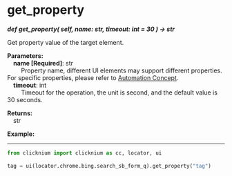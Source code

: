 # get_property
***def get_property(
        self,
        name: str,
        timeout: int = 30
    ) -> str***  

Get property value of the target element.  

**Parameters:**   
    &emsp;**name [Required]**: str  
        &emsp;&emsp; Property name, different UI elements may support different properties. For specific properties, please refer to [Automation Concept](./../../../concepts/concepts.md).  
    &emsp;**timeout**: int  
        &emsp;&emsp; Timeout for the operation, the unit is second, and the default value is 30 seconds.

**Returns:**  
    &emsp;str

**Example:**
***
```python
from clicknium import clicknium as cc, locator, ui
    
tag = ui(locator.chrome.bing.search_sb_form_q).get_property("tag")
```